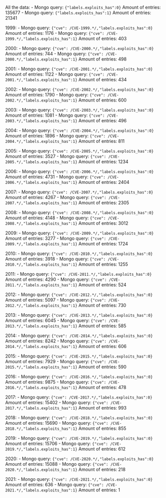 All the data: 
    - Mongo query: `{"labels.exploits_has":0}`
    Amount of entries: 135677
    - Mongo query: `{"labels.exploits_has":1}`
    Amount of entries: 21341


1999: 
    - Mongo query: `{"cve": /CVE-1999.*/,"labels.exploits_has":0}`
    Amount of entries: 1176
    - Mongo query: `{"cve": /CVE-1999.*/,"labels.exploits_has":1}`
    Amount of entries: 403

2000: 
    - Mongo query: `{"cve": /CVE-2000.*/,"labels.exploits_has":0}`
    Amount of entries: 744
    - Mongo query: `{"cve": /CVE-2000.*/,"labels.exploits_has":1}`
    Amount of entries: 498

2001: 
    - Mongo query: `{"cve": /CVE-2001.*/,"labels.exploits_has":0}`
    Amount of entries: 1122
    - Mongo query: `{"cve": /CVE-2001.*/,"labels.exploits_has":1}`
    Amount of entries: 434

2002: 
    - Mongo query: `{"cve": /CVE-2002.*/,"labels.exploits_has":0}`
    Amount of entries: 1790
    - Mongo query: `{"cve": /CVE-2002.*/,"labels.exploits_has":1}`
    Amount of entries: 600

2003: 
    - Mongo query: `{"cve": /CVE-2003.*/,"labels.exploits_has":0}`
    Amount of entries: 1081
    - Mongo query: `{"cve": /CVE-2003.*/,"labels.exploits_has":1}`
    Amount of entries: 496

2004: 
    - Mongo query: `{"cve": /CVE-2004.*/,"labels.exploits_has":0}`
    Amount of entries: 1896
    - Mongo query: `{"cve": /CVE-2004.*/,"labels.exploits_has":1}`
    Amount of entries: 811

2005: 
    - Mongo query: `{"cve": /CVE-2005.*/,"labels.exploits_has":0}`
    Amount of entries: 3527
    - Mongo query: `{"cve": /CVE-2005.*/,"labels.exploits_has":1}`
    Amount of entries: 1234

2006: 
    - Mongo query: `{"cve": /CVE-2006.*/,"labels.exploits_has":0}`
    Amount of entries: 4731
    - Mongo query: `{"cve": /CVE-2006.*/,"labels.exploits_has":1}`
    Amount of entries: 2404

2007: 
    - Mongo query: `{"cve": /CVE-2007.*/,"labels.exploits_has":0}`
    Amount of entries: 4267
    - Mongo query: `{"cve": /CVE-2007.*/,"labels.exploits_has":1}`
    Amount of entries: 2305

2008: 
    - Mongo query: `{"cve": /CVE-2008.*/,"labels.exploits_has":0}`
    Amount of entries: 4148
    - Mongo query: `{"cve": /CVE-2008.*/,"labels.exploits_has":1}`
    Amount of entries: 3012

2009: 
    - Mongo query: `{"cve": /CVE-2009.*/,"labels.exploits_has":0}`
    Amount of entries: 3277
    - Mongo query: `{"cve": /CVE-2009.*/,"labels.exploits_has":1}`
    Amount of entries: 1724

2010: 
    - Mongo query: `{"cve": /CVE-2010.*/,"labels.exploits_has":0}`
    Amount of entries: 3918
    - Mongo query: `{"cve": /CVE-2010.*/,"labels.exploits_has":1}`
    Amount of entries: 1255

2011:
    - Mongo query: `{"cve": /CVE-2011.*/,"labels.exploits_has":0}`
    Amount of entries: 4290
    - Mongo query: `{"cve": /CVE-2011.*/,"labels.exploits_has":1}`
    Amount of entries: 524

2012: 
    - Mongo query: `{"cve": /CVE-2012.*/,"labels.exploits_has":0}`
    Amount of entries: 5097
    - Mongo query: `{"cve": /CVE-2012.*/,"labels.exploits_has":1}`
    Amount of entries: 730

2013: 
    - Mongo query: `{"cve": /CVE-2013.*/,"labels.exploits_has":0}`
    Amount of entries: 6045
    - Mongo query: `{"cve": /CVE-2013.*/,"labels.exploits_has":1}`
    Amount of entries: 585

2014: 
    - Mongo query: `{"cve": /CVE-2014.*/,"labels.exploits_has":0}`
    Amount of entries: 8242
    - Mongo query: `{"cve": /CVE-2014.*/,"labels.exploits_has":1}`
    Amount of entries: 606

2015:
    - Mongo query: `{"cve": /CVE-2015.*/,"labels.exploits_has":0}`
    Amount of entries: 7929
    - Mongo query: `{"cve": /CVE-2015.*/,"labels.exploits_has":1}`
    Amount of entries: 590

2016: 
    - Mongo query: `{"cve": /CVE-2016.*/,"labels.exploits_has":0}`
    Amount of entries: 9875
    - Mongo query: `{"cve": /CVE-2016.*/,"labels.exploits_has":1}`
    Amount of entries: 478

2017: 
    - Mongo query: `{"cve": /CVE-2017.*/,"labels.exploits_has":0}`
    Amount of entries: 15402
    - Mongo query: `{"cve": /CVE-2017.*/,"labels.exploits_has":1}`
    Amount of entries: 993

2018: 
    - Mongo query: `{"cve": /CVE-2018.*/,"labels.exploits_has":0}`
    Amount of entries: 15690
    - Mongo query: `{"cve": /CVE-2018.*/,"labels.exploits_has":1}`
    Amount of entries: 855

2019: 
    - Mongo query: `{"cve": /CVE-2019.*/,"labels.exploits_has":0}`
    Amount of entries: 15706
    - Mongo query: `{"cve": /CVE-2019.*/,"labels.exploits_has":1}`
    Amount of entries: 612

2020: 
    - Mongo query: `{"cve": /CVE-2020.*/,"labels.exploits_has":0}`
    Amount of entries: 15088
    - Mongo query: `{"cve": /CVE-2020.*/,"labels.exploits_has":1}`
    Amount of entries: 218

2021: 
    - Mongo query: `{"cve": /CVE-2021.*/,"labels.exploits_has":0}`
    Amount of entries: 636
    - Mongo query: `{"cve": /CVE-2021.*/,"labels.exploits_has":1}`
    Amount of entries: 1

    